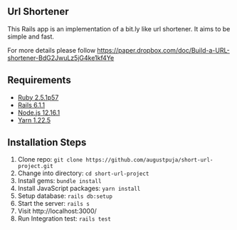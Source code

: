 ## Url Shortener

This Rails app is an implementation of a bit.ly like url shortener. It aims to be simple and fast.

For more details please follow
https://paper.dropbox.com/doc/Build-a-URL-shortener-BdG2JwuLz5jG4ke1kf4Ye


## Requirements

* [Ruby 2.5.1p57](https://www.ruby-lang.org/en/)
* [Rails 6.1.1](https://rubyonrails.org/)
* [Node.js 12.16.1](http://nodejs.org/)
* [Yarn 1.22.5](https://yarnpkg.com/)

## Installation Steps

1. Clone repo: `git clone https://github.com/augustpuja/short-url-project.git`
2. Change into directory: `cd short-url-project`
3. Install gems: `bundle install`
4. Install JavaScript packages: `yarn install`
5. Setup database: `rails db:setup`
6. Start the server: `rails s`
7. Visit http://localhost:3000/
8. Run Integration test: `rails test`


